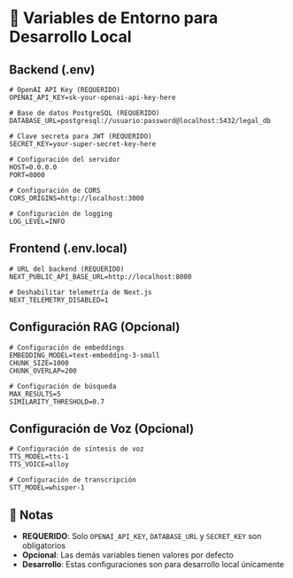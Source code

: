 # 🔧 Variables de Entorno para Desarrollo Local

## Backend (.env)

```env
# OpenAI API Key (REQUERIDO)
OPENAI_API_KEY=sk-your-openai-api-key-here

# Base de datos PostgreSQL (REQUERIDO)
DATABASE_URL=postgresql://usuario:password@localhost:5432/legal_db

# Clave secreta para JWT (REQUERIDO)
SECRET_KEY=your-super-secret-key-here

# Configuración del servidor
HOST=0.0.0.0
PORT=8000

# Configuración de CORS
CORS_ORIGINS=http://localhost:3000

# Configuración de logging
LOG_LEVEL=INFO
```

## Frontend (.env.local)

```env
# URL del backend (REQUERIDO)
NEXT_PUBLIC_API_BASE_URL=http://localhost:8000

# Deshabilitar telemetría de Next.js
NEXT_TELEMETRY_DISABLED=1
```

## Configuración RAG (Opcional)

```env
# Configuración de embeddings
EMBEDDING_MODEL=text-embedding-3-small
CHUNK_SIZE=1000
CHUNK_OVERLAP=200

# Configuración de búsqueda
MAX_RESULTS=5
SIMILARITY_THRESHOLD=0.7
```

## Configuración de Voz (Opcional)

```env
# Configuración de síntesis de voz
TTS_MODEL=tts-1
TTS_VOICE=alloy

# Configuración de transcripción
STT_MODEL=whisper-1
```

## 📝 Notas

- **REQUERIDO**: Solo `OPENAI_API_KEY`, `DATABASE_URL` y `SECRET_KEY` son obligatorios
- **Opcional**: Las demás variables tienen valores por defecto
- **Desarrollo**: Estas configuraciones son para desarrollo local únicamente
